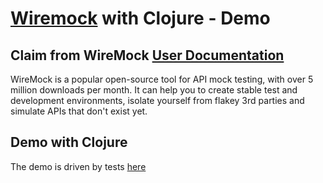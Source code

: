 # [Wiremock](https://wiremock.org/) with Clojure - Demo

## Claim from WireMock [User Documentation](https://wiremock.org/docs/)
WireMock is a popular open-source tool for API mock testing, with over 5 million downloads per month. 
It can help you to create stable test and development environments, isolate yourself from flakey 3rd parties and simulate APIs that don't exist yet.

## Demo with Clojure
The demo is driven by tests [here](./test/api_client/typicode_json_test.clj)
